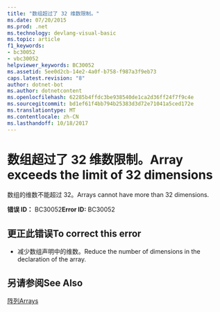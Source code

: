 ```yaml
---
title: "数组超过了 32 维数限制。"
ms.date: 07/20/2015
ms.prod: .net
ms.technology: devlang-visual-basic
ms.topic: article
f1_keywords:
- bc30052
- vbc30052
helpviewer_keywords: BC30052
ms.assetid: 5ee0d2cb-14e2-4a0f-b758-f987a3f9eb73
caps.latest.revision: "8"
author: dotnet-bot
ms.author: dotnetcontent
ms.openlocfilehash: 62285b4ffdc3be938540de1ca2d36ff24f7f9c4e
ms.sourcegitcommit: bd1ef61f4bb794b25383d3d72e71041a5ced172e
ms.translationtype: MT
ms.contentlocale: zh-CN
ms.lasthandoff: 10/18/2017
---
```

# <a name="array-exceeds-the-limit-of-32-dimensions"></a><span data-ttu-id="f2fa1-102">数组超过了 32 维数限制。</span><span class="sxs-lookup"><span data-stu-id="f2fa1-102">Array exceeds the limit of 32 dimensions</span></span>
<span data-ttu-id="f2fa1-103">数组的维数不能超过 32。</span><span class="sxs-lookup"><span data-stu-id="f2fa1-103">Arrays cannot have more than 32 dimensions.</span></span>  
  
 <span data-ttu-id="f2fa1-104">**错误 ID：** BC30052</span><span class="sxs-lookup"><span data-stu-id="f2fa1-104">**Error ID:** BC30052</span></span>  
  
## <a name="to-correct-this-error"></a><span data-ttu-id="f2fa1-105">更正此错误</span><span class="sxs-lookup"><span data-stu-id="f2fa1-105">To correct this error</span></span>  
  
-   <span data-ttu-id="f2fa1-106">减少数组声明中的维数。</span><span class="sxs-lookup"><span data-stu-id="f2fa1-106">Reduce the number of dimensions in the declaration of the array.</span></span>  
  
## <a name="see-also"></a><span data-ttu-id="f2fa1-107">另请参阅</span><span class="sxs-lookup"><span data-stu-id="f2fa1-107">See Also</span></span>  
 [<span data-ttu-id="f2fa1-108">阵列</span><span class="sxs-lookup"><span data-stu-id="f2fa1-108">Arrays</span></span>](../../visual-basic/programming-guide/language-features/arrays/index.md)
